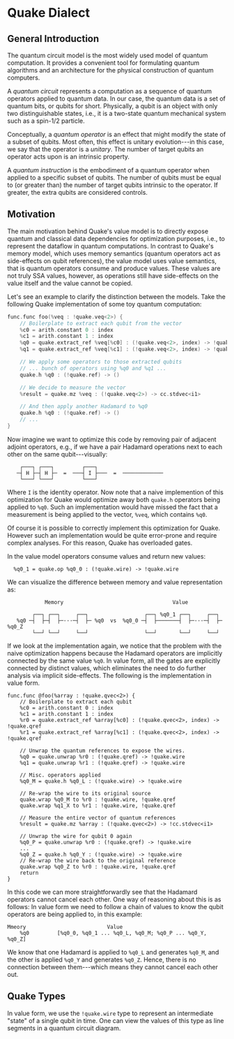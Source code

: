 # Quake Dialect

## General Introduction

The quantum circuit model is the most widely used model of quantum
computation.  It provides a convenient tool for formulating quantum
algorithms and an architecture for the physical construction of quantum
computers.

A _quantum circuit_ represents a computation as a sequence of quantum
operators applied to quantum data.  In our case, the quantum data is a set
of quantum bits, or qubits for short.  Physically, a qubit is an object with
only two distinguishable states, i.e., it is a two-state quantum mechanical
system such as a spin-1/2 particle.

Conceptually, a _quantum operator_ is an effect that might modify the state
of a subset of qubits. Most often, this effect is unitary evolution---in
this case, we say that the operator is a _unitary_.  The number of target
qubits an operator acts upon is an intrinsic property.

A _quantum instruction_ is the embodiment of a quantum operator when applied
to a specific subset of qubits.  The number of qubits must be equal to (or
greater than) the number of target qubits intrinsic to the operator.  If
greater, the extra qubits are considered controls.

## Motivation

The main motivation behind Quake's value model is to directly expose
quantum and classical data dependencies for optimization purposes,
i.e., to represent the dataflow in quantum computations.  In contrast
to Quake's memory model, which uses memory semantics (quantum
operators act as side-effects on qubit references), the value model
uses value semantics, that is quantum operators consume and produce
values. These values are not truly SSA values, however, as operations
still have side-effects on the value itself and the value cannot be
copied.

Let's see an example to clarify the distinction between the models.  Take the
following Quake implementation of some toy quantum computation:

```cpp
func.func foo(%veq : !quake.veq<2>) {
    // Boilerplate to extract each qubit from the vector
    %c0 = arith.constant 0 : index
    %c1 = arith.constant 1 : index
    %q0 = quake.extract_ref %veq[%c0] : (!quake.veq<2>, index) -> !quake.ref
    %q1 = quake.extract_ref %veq[%c1] : (!quake.veq<2>, index) -> !quake.ref

    // We apply some operators to those extracted qubits
    // ... bunch of operators using %q0 and %q1 ...
    quake.h %q0 : (!quake.ref) -> ()

    // We decide to measure the vector
    %result = quake.mz %veq : (!quake.veq<2>) -> cc.stdvec<i1>

    // And then apply another Hadamard to %q0
    quake.h %q0 : (!quake.ref) -> ()
    // ...
}
```

Now imagine we want to optimize this code by removing pair of adjacent
adjoint operators, e.g., if we have a pair Hadamard operations next to each
other on the same qubit---visually:

```text
    ┌───┐ ┌───┐         ┌───┐
   ─┤ H ├─┤ H ├─  =  ───┤ I ├───  =  ─────────────
    └───┘ └───┘         └───┘
```

Where `I` is the identity operator. Now note that a naive implemention of
this optimization for Quake would optimize away both `quake.h` operators
being applied to `%q0`.  Such an implementation would have missed the fact
that a measurement is being applied to the vector, `%veq`, which contains
`%q0`.

Of course it is possible to correctly implement this optimization for Quake.
However such an implementation would be quite error-prone and require
complex analyses.  For this reason, Quake has overloaded gates.

In the value model operators consume values and return new values:

```text
  %q0_1 = quake.op %q0_0 : (!quake.wire) -> !quake.wire
```

We can visualize the difference between memory and value representation as:

```text
            Memory                                   Value

        ┌──┐ ┌──┐     ┌──┐                  ┌──┐ %q0_1 ┌──┐     ┌──┐
   %q0 ─┤  ├─┤  ├─···─┤  ├─ %q0  vs  %q0_0 ─┤  ├───────┤  ├─···─┤  ├─ %q0_Z
        └──┘ └──┘     └──┘                  └──┘       └──┘     └──┘
```

If we look at the implementation again, we notice that the problem
with the naive optimization happens because the Hadamard operators are
implicitly connected by the same value `%q0`. In value form, all the gates
are explicitly connected by distinct values, which eliminates the need
to do further analysis via implicit side-effects.
The following is the implementation in value form.

```text
func.func @foo(%array : !quake.qvec<2>) {
    // Boilerplate to extract each qubit
    %c0 = arith.constant 0 : index
    %c1 = arith.constant 1 : index
    %r0 = quake.extract_ref %array[%c0] : (!quake.qvec<2>, index) -> !quake.qref
    %r1 = quake.extract_ref %array[%c1] : (!quake.qvec<2>, index) -> !quake.qref

    // Unwrap the quantum references to expose the wires.
    %q0 = quake.unwrap %r0 : (!quake.qref) -> !quake.wire
    %q1 = quake.unwrap %r1 : (!quake.qref) -> !quake.wire

    // Misc. operators applied
    %q0_M = quake.h %q0_L : (!quake.wire) -> !quake.wire

    // Re-wrap the wire to its original source
    quake.wrap %q0_M to %r0 : !quake.wire, !quake.qref
    quake.wrap %q1_X to %r1 : !quake.wire, !quake.qref

    // Measure the entire vector of quantum references
    %result = quake.mz %array : (!quake.qvec<2>) -> !cc.stdvec<i1>

    // Unwrap the wire for qubit 0 again
    %q0_P = quake.unwrap %r0 : (!quake.qref) -> !quake.wire
    ...
    %q0_Z = quake.h %q0_Y : (!quake.wire) -> !quake.wire
    // Re-wrap the wire back to the original reference
    quake.wrap %q0_Z to %r0 : !quake.wire, !quake.qref
    return
}
```

In this code we can more straightforwardly see that the Hadamard
operators cannot cancel each other.  One way of reasoning about this
is as follows: In value form we need to follow a chain of values to
know the qubit operators are being applied to, in this example:

```text
Mmeory                          Value
    %q0         [%q0_0, %q0_1 ... %q0_L, %q0_M; %q0_P ... %q0_Y, %q0_Z]

```

We know that one Hadamard is applied to `%q0_L` and generates `%q0_M`, and
the other is applied `%q0_Y` and generates `%q0_Z`.  Hence, there is no
connection between them---which means they cannot cancel each other out.

## Quake Types

In value form, we use the `!quake.wire` type to represent an
intermediate "state" of a single qubit in time.  One can view the
values of this type as line segments in a quantum circuit diagram.
